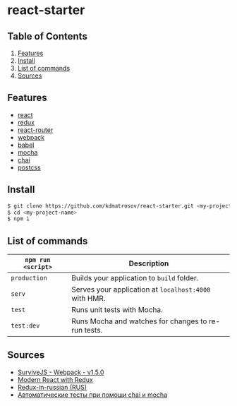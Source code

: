 # react-starter

## Table of Contents
1. [Features](#features)
1. [Install](#install)
1. [List of commands](#list-of-commands)
1. [Sources](#sources)

## Features
* [react](https://github.com/facebook/react)
* [redux](https://github.com/rackt/redux)
* [react-router](https://github.com/rackt/react-router)
* [webpack](https://github.com/webpack/webpack)
* [babel](https://github.com/babel/babel)
* [mocha](https://github.com/mochajs/mocha)
* [chai](https://github.com/chaijs/chai)
* [postcss](https://github.com/postcss/postcss)

## Install
```bash
$ git clone https://github.com/kdmatrosov/react-starter.git <my-project-name>
$ cd <my-project-name>
$ npm i
```
## List of commands

|`npm run <script>`|Description|
|------------------|-----------|
|`production`| Builds your application to `build` folder.|
|`serv`| Serves your application at `localhost:4000` with HMR.|
|`test`|Runs unit tests with Mocha.|
|`test:dev`|Runs Mocha and watches for changes to re-run tests.|

## Sources
* [SurviveJS - Webpack - v1.5.0](http://survivejs.com/blog/survivejs-webpack-150/)
* [Modern React with Redux](https://www.udemy.com/react-redux/)
* [Redux-in-russian (RUS)](https://github.com/rajdee/redux-in-russian)
* [Автоматические тесты при помощи chai и mocha](https://learn.javascript.ru/testing)
